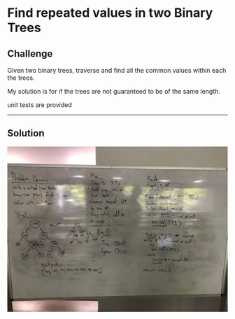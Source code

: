 # Find repeated values in two Binary Trees

## Challenge
Given two binary trees, traverse and find all the common values within each the trees.

My solution is for if the trees are not guaranteed to be of the same length.

unit tests are provided
***
## Solution
![Tree Intersection whiteboard image](../../../assets/tree_intersect.JPG)